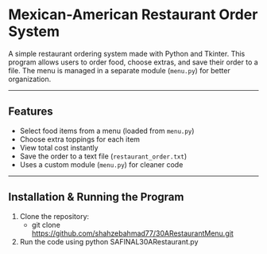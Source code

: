 # Mexican-American Restaurant Order System  

A simple restaurant ordering system made with Python and Tkinter. This program allows users to order food, choose extras, and save their order to a file. The menu is managed in a separate module (`menu.py`) for better organization.  

---

## Features  
- Select food items from a menu (loaded from `menu.py`)  
- Choose extra toppings for each item  
- View total cost instantly  
- Save the order to a text file (`restaurant_order.txt`)  
- Uses a custom module (`menu.py`) for cleaner code  

---

## Installation & Running the Program  

1. Clone the repository:
   - git clone https://github.com/shahzebahmad77/30ARestaurantMenu.git
2. Run the code using python SAFINAL30ARestaurant.py


   

